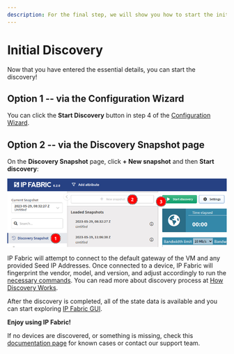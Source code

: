```yaml
---
description: For the final step, we will show you how to start the initial discovery through a couple of steps.
---
```


# Initial Discovery

Now that you have entered the essential details, you can start the discovery!

## Option 1 -- via the Configuration Wizard

You can click the **Start Discovery** button in step 4 of the [Configuration Wizard](04-configuration_wizard.md).

## Option 2 -- via the Discovery Snapshot page

On the **Discovery Snapshot** page, click **+ New snapshot** and then **Start
discovery**:

![Start discovery](start_discovery.png)

IP Fabric will attempt to connect to the default gateway of the VM and any
provided Seed IP Addresses. Once connected to a device, IP Fabric will
fingerprint the vendor, model, and version, and adjust accordingly to run
the [necessary commands](https://matrix.ipfabric.io). You can read more about
discovery process
at [How Discovery Works](../overview/How_Discovery_Works/CLI_discovery.md).

After the discovery is completed, all of the state data is available and you can
start exploring [IP Fabric GUI](../IP_Fabric_GUI/discovery_snapshot.md).

**Enjoy using IP Fabric!**

If no devices are discovered, or something is missing, check
this [documentation page](../overview/How_Discovery_Works/common_problems/no-devices-discovered.md)
for known cases or contact our support team.
